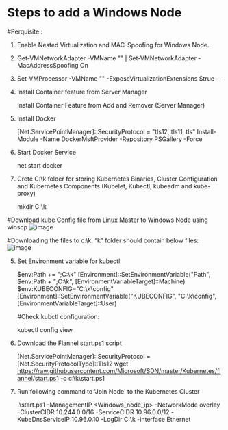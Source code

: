 # Steps to add a Windows Node 
#Perquisite :
1. Enable Nested Virtualization and MAC-Spoofing for Windows Node.
2. Get-VMNetworkAdapter -VMName "<name>" | Set-VMNetworkAdapter -MacAddressSpoofing On
3. Set-VMProcessor -VMName "<name>" -ExposeVirtualizationExtensions $true
  --
  
1.  Install Container feature from Server Manager
  
    Install Container Feature from Add and Remover (Server Manager)
  
2. Install Docker 

    [Net.ServicePointManager]::SecurityProtocol = "tls12, tls11, tls"
    Install-Module -Name DockerMsftProvider -Repository PSGallery -Force

3. Start Docker Service 
  
    net start docker
  
4. Crete C:\k folder for storing Kubernetes Binaries, Cluster Configuration and Kubernetes Components (Kubelet, Kubectl, kubeadm and kube-proxy)

    mkdir C:\k
  
  #Download kube Config file from Linux Master to Windows Node using winscp
  ![image](https://user-images.githubusercontent.com/71546848/220454758-332bdc1b-e0c9-4560-8aef-ece78985d78a.png)

  #Downloading the files to c:\k. “k” folder should contain below files:
  ![image](https://user-images.githubusercontent.com/71546848/220454885-0830c8f0-57ae-4249-9d1b-af504eb84ec0.png)

5. Set Environment variable for kubectl
 
     $env:Path += ";C:\k"
     [Environment]::SetEnvironmentVariable("Path", $env:Path + ";C:\k", 
     [EnvironmentVariableTarget]::Machine)
     $env:KUBECONFIG="C:\k\config"
     [Environment]::SetEnvironmentVariable("KUBECONFIG", "C:\k\config", 
     [EnvironmentVariableTarget]::User)
  
   #Check kubctl configuration:
 
     kubectl config view

6. Download the Flannel start.ps1 script

    [Net.ServicePointManager]::SecurityProtocol = [Net.SecurityProtocolType]::Tls12
    wget https://raw.githubusercontent.com/Microsoft/SDN/master/Kubernetes/flannel/start.ps1 -o c:\k\start.ps1
  
7. Run following command to 'Join Node' to the Kubernetes Cluster

    .\start.ps1 -ManagementIP <Windows_node_ip> -NetworkMode overlay -ClusterCIDR 10.244.0.0/16 -ServiceCIDR 10.96.0.0/12 -KubeDnsServiceIP 10.96.0.10 -LogDir C:\k -interface Ethernet
